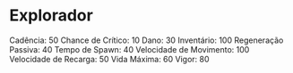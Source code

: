 # Explorador

Cadência: 50
Chance de Crítico: 10
Dano: 30
Inventário: 100
Regeneração Passiva: 40
Tempo de Spawn: 40
Velocidade de Movimento: 100
Velocidade de Recarga: 50
Vida Máxima: 60
Vigor: 80